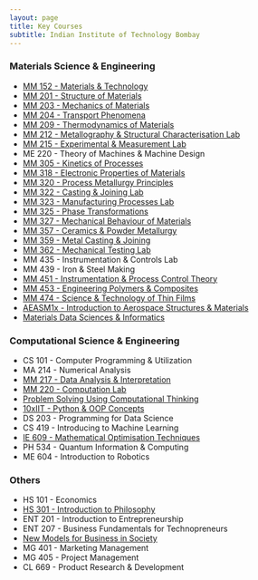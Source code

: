 ```yaml
---
layout: page
title: Key Courses
subtitle: Indian Institute of Technology Bombay
---
```


### Materials Science & Engineering
* [MM 152 - Materials & Technology](http://www.iitb.ac.in/mems/en/mm-152-materials-and-technology)
* [MM 201 - Structure of Materials](http://www.iitb.ac.in/mems/en/mm-201-structure-materials)
* [MM 203 - Mechanics of Materials](https://www.iitb.ac.in/mems/en/mm-203-mechanics-materials)
* [MM 204 - Transport Phenomena](https://www.iitb.ac.in/mems/en/mm-204-transport-phenomena)
* [MM 209 - Thermodynamics of Materials](https://www.iitb.ac.in/mems/en/mm-202-thermodynamics-materials)
* [MM 212 - Metallography & Structural Characterisation Lab](https://www.iitb.ac.in/mems/en/mm-212-metallography-and-structural-characterization-lab)
* [MM 215 - Experimental & Measurement Lab](https://www.iitb.ac.in/mems/en/mm-215-experimentation-and-measurement-lab)
* ME 220 - Theory of Machines & Machine Design
* [MM 305 - Kinetics of Processes](http://www.iitb.ac.in/mems/en/mm-305-kinetics-processes)
* [MM 318 - Electronic Properties of Materials](https://www.iitb.ac.in/mems/en/mm-318-electronic-properties-metals)
* [MM 320 - Process Metallurgy Principles](https://www.iitb.ac.in/mems/en/mm-320-principles-process-metallurgy)
* [MM 322 - Casting & Joining Lab](https://www.iitb.ac.in/mems/en/mm-322-casting-and-joining-lab)
* [MM 323 - Manufacturing Processes Lab](https://www.iitb.ac.in/mems/en/mm-322-manufacturing-process-lab)
* [MM 325 - Phase Transformations](http://www.iitb.ac.in/mems/en/mm-325-phase-transformations)
* [MM 327 - Mechanical Behaviour of Materials](http://www.iitb.ac.in/mems/en/mm-319-mechanical-behaviour-metals)
* [MM 357 - Ceramics & Powder Metallurgy](https://www.iitb.ac.in/mems/en/mm-357-ceramics-and-powder-metallurgy)
* [MM 359 - Metal Casting & Joining](https://www.iitb.ac.in/mems/en/mm-359-metal-casting-and-joining)
* [MM 362 - Mechanical Testing Lab](https://www.iitb.ac.in/mems/en/mm-362-mech-testing-lab)
* MM 435 - Instrumentation & Controls Lab
* MM 439 - Iron & Steel Making
* [MM 451 - Instrumentation & Process Control Theory](https://www.iitb.ac.in/mems/en/mm-451-instrumentation-and-process-control-theory)
* [MM 453 - Engineering Polymers & Composites](https://www.iitb.ac.in/mems/en/mm-453-engg-polymers-composites-materials)
* [MM 474 - Science & Technology of Thin Films](http://www.iitb.ac.in/mems/en/mm-474-science-and-technology-thin-films)
* [AEASM1x - Introduction to Aerospace Structures & Materials](https://www.edx.org/course/introduction-to-aerospace-structures-and-materials)
* [Materials Data Sciences & Informatics](https://www.coursera.org/learn/material-informatics)

### Computational Science & Engineering
* CS 101 - Computer Programming & Utilization
* MA 214 - Numerical Analysis
* [MM 217 - Data Analysis & Interpretation](https://www.iitb.ac.in/mems/en/mm-217-data-analysis-and-interpretation)
* [MM 220 - Computation Lab](https://www.iitb.ac.in/mems/en/mm-220-computation-lab)
* [Problem Solving Using Computational Thinking](https://www.coursera.org/learn/compthinking)
* [10xIIT - Python & OOP Concepts](https://10xiitian.ibhubs.co/track/programming-foundation)
* DS 203 - Programming for Data Science
* CS 419 - Introducing to Machine Learning
* [IE 609 - Mathematical Optimisation Techniques](https://www.ieor.iitb.ac.in/acad/courses/ie609)
* PH 534 - Quantum Information & Computing
* ME 604 - Introduction to Robotics

### Others
* HS 101 - Economics
* [HS 301 - Introduction to Philosophy](http://www.hss.iitb.ac.in/en/hs-202-introduction-to-philosophy)
* ENT 201 - Introduction to Entrepreneurship
* ENT 207 - Business Fundamentals for Technopreneurs
* [New Models for Business in Society](https://www.coursera.org/learn/uva-darden-business-society)
* MG 401 - Marketing Management
* MG 405 - Project Management
* CL 669 - Product Research & Development
